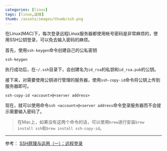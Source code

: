 ```yaml
---
categories: [linux]
tags: [linux,运维]
thumb: /assets/images/thumb/ssh.png
---
```


在Linux(MAC)下，每次登录远程Linux服务器都使用帐号密码是非常麻烦的，使用SSH公钥登录，可以免去输入密码的麻烦。

首先，使用`ssh-keygen`命令创建自己的公私密钥

    ssh-keygen

执行成功后，在`~/.ssh`目录下，会创建名为`id_rsa`的私钥和`id_rsa.pub`的公钥。

接下来，对需要使用公钥进行管理的服务器，使用`ssh-copy-id`命令将公钥上传到服务器即可。

<!--more-->

    ssh-copy-id <account>@<server address>

现在，就可以使用命令`ssh <account>@<server address`命令登录服务器而不会提示需要输入密码了。

> 在Mac上，如果没有这两个命令的话，可以使用`brew`进行安装`brew install ssh`和`brew install ssh-copy-id`。


-----------

参考： [SSH原理与运用（一）：远程登录](http://www.ruanyifeng.com/blog/2011/12/ssh_remote_login.html)
